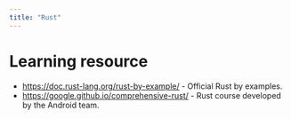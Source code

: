 ```yaml
---
title: "Rust"
---
```


# Learning resource

- <https://doc.rust-lang.org/rust-by-example/> - Official Rust by examples.
- <https://google.github.io/comprehensive-rust/> - Rust course developed by the
  Android team.
